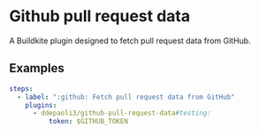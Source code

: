 # Github pull request data
A Buildkite plugin designed to fetch pull request data from GitHub.

## Examples
```yaml
steps:
  - label: ":github: Fetch pull request data from GitHub"
    plugins:
      - ddepaoli3/github-pull-request-data#testing:
          token: $GITHUB_TOKEN
```
